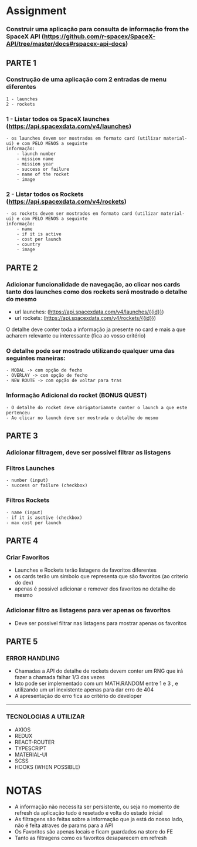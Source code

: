 # Assignment

### Construir uma aplicação para consulta de informação from the SpaceX API (https://github.com/r-spacex/SpaceX-API/tree/master/docs#rspacex-api-docs)


## **PARTE 1**

### **Construção de uma aplicação com 2 entradas de menu diferentes**
    1 - launches
    2 - rockets

### 1 - Listar todos os SpaceX launches (https://api.spacexdata.com/v4/launches)
    - os launches devem ser mostrados em formato card (utilizar material-ui) e com PELO MENOS a seguinte
    informação:
        - launch number
        - mission name
        - mission year
        - success or failure
        - name of the rocket
        - image

### 2 - Listar todos os Rockets (https://api.spacexdata.com/v4/rockets)
    - os rockets devem ser mostrados em formato card (utilizar material-ui) e com PELO MENOS a seguinte
    informação:
        - name
        - if it is active
        - cost per launch
        - country
        - image


## **PARTE 2**

### **Adicionar funcionalidade de navegação, ao clicar nos cards tanto dos launches como dos rockets será mostrado o detalhe do mesmo**

- url launches: (https://api.spacexdata.com/v4/launches/{{id}})
- url rockets: (https://api.spacexdata.com/v4/rockets/{{id}})

O detalhe deve conter toda a informação ja presente no card e mais a que
acharem relevante ou interessante (fica ao vosso critério)

### O detalhe pode ser mostrado utilizando qualquer uma das seguintes maneiras:
    - MODAL -> com opção de fecho
    - OVERLAY -> com opção de fecho
    - NEW ROUTE -> com opção de voltar para tras

### Informação Adicional do rocket (BONUS QUEST)
    - O detalhe do rocket deve obrigatoriamnte conter o launch a que este pertenceu
    - Ao clicar no launch deve ser mostrada o detalhe do mesmo


## **PARTE 3**

### **Adicionar filtragem, deve ser possivel filtrar as listagens**

### Filtros Launches
    - number (input)
    - success or failure (checkbox)

### Filtros Rockets
    - name (input)
    - if it is asctive (checkbox)
    - max cost per launch


## **PARTE 4**

### **Criar Favoritos**

- Launches e Rockets terão listagens de favoritos diferentes
- os cards terão um simbolo que representa que são favoritos (ao criterio do dev)
- apenas é possivel adicionar e remover dos favoritos no detalhe do mesmo

### **Adicionar filtro as listagens para ver apenas os favoritos**
- Deve ser possivel filtrar nas listagens para mostrar apenas os favoritos


## **PARTE 5**

### **ERROR HANDLING**
- Chamadas a API do detalhe de rockets devem conter um RNG que irá fazer a chamada falhar 1/3 das vezes
- Isto pode ser implementado com um MATH.RANDOM entre 1 e 3 , e utilizando um url inexistente apenas para dar erro de 404
- A apresentação do erro fica ao critério do developer

-------------------------------------------------------------------------------------


### **TECNOLOGIAS A UTILIZAR**
 - AXIOS
 - REDUX
 - REACT-ROUTER
 - TYPESCRIPT
 - MATERIAL-UI
 - SCSS
 - HOOKS (WHEN POSSIBLE)

# **NOTAS**
 - A informação não necessita ser persistente, ou seja no momento de refresh da aplicação
 tudo é resetado e volta do estado inicial
 - As filtragens são feitas sobre a informação que ja está do nosso lado, não é feita
 atraves de params para a API
 - Os Favoritos são apenas locais e ficam guardados na store do FE
 - Tanto as filtragens como os favoritos desaparecem em refresh
